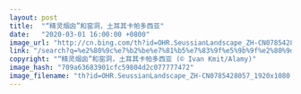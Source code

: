 ```yaml
---
layout: post
title:  "“精灵烟囟”和窑洞，土耳其卡帕多西亚"
date:   "2020-03-01 16:00:00 +0800"
image_url: "http://cn.bing.com/th?id=OHR.SeussianLandscape_ZH-CN0785428057_1920x1080.jpg&rf=LaDigue_1920x1080.jpg&pid=hp"
link: "/search?q=%e2%80%9c%e7%b2%be%e7%81%b5%e7%83%9f%e5%9b%9f%e2%80%9d%e5%92%8c%e7%aa%91%e6%b4%9e&form=hpcapt&mkt=zh-cn"
copyright: "“精灵烟囟”和窑洞，土耳其卡帕多西亚 (© Ivan Kmit/Alamy)"
image_hash: "709a63683901cfc59804d2c077777472"
image_filename: "th?id=OHR.SeussianLandscape_ZH-CN0785428057_1920x1080.jpg&rf=LaDigue_1920x1080.jpg&pid=hp"
---
```

